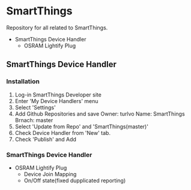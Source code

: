 # SmartThings

Repository for all related to SmartThings.
- SmartThings Device Handler
  - OSRAM Lightify Plug
  
## SmartThings Device Handler
### Installation
  1. Log-in SmartThings Developer site
  2. Enter 'My Device Handlers' menu
  3. Select 'Settings'
  4. Add Github Repositories and save
    Owner: turlvo
    Name: SmartThings
    Brnach: master
  5. Select 'Update from Repo' and 'SmartThings(master)'
  6. Check Device Handler from 'New' tab.
  7. Check 'Publish' and Add

 ### SmartThings Device Handler
 - OSRAM Lightify Plug
      - Device Join Mapping
      - On/Off state(fixed dupplicated reporting)
  
  
  

  
